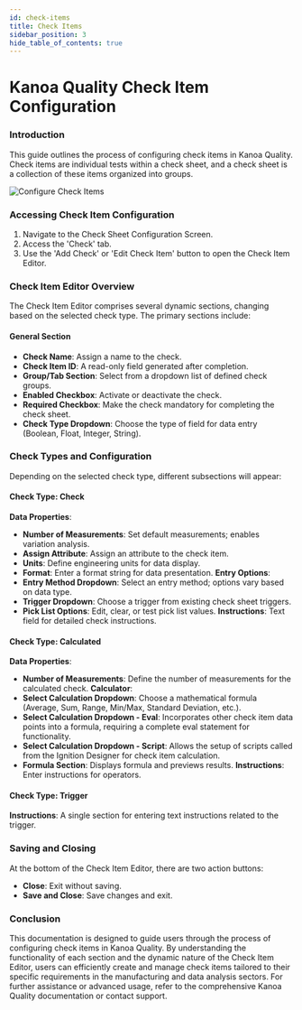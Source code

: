 ```yaml
---
id: check-items
title: Check Items
sidebar_position: 3
hide_table_of_contents: true
---
```

# Kanoa Quality Check Item Configuration

### Introduction
This guide outlines the process of configuring check items in Kanoa Quality. Check items are individual tests within a check sheet, and a check sheet is a collection of these items organized into groups.

![Configure Check Items](/img/quality-config-check-items.png)

### Accessing Check Item Configuration
1. Navigate to the Check Sheet Configuration Screen.
2. Access the 'Check' tab.
3. Use the 'Add Check' or 'Edit Check Item' button to open the Check Item Editor.

### Check Item Editor Overview
The Check Item Editor comprises several dynamic sections, changing based on the selected check type. The primary sections include:

#### General Section
- **Check Name**: Assign a name to the check.
- **Check Item ID**: A read-only field generated after completion.
- **Group/Tab Section**: Select from a dropdown list of defined check groups.
- **Enabled Checkbox**: Activate or deactivate the check.
- **Required Checkbox**: Make the check mandatory for completing the check sheet.
- **Check Type Dropdown**: Choose the type of field for data entry (Boolean, Float, Integer, String).

### Check Types and Configuration
Depending on the selected check type, different subsections will appear:

#### Check Type: Check
**Data Properties**:
  - **Number of Measurements**: Set default measurements; enables variation analysis.
  - **Assign Attribute**: Assign an attribute to the check item.
  - **Units**: Define engineering units for data display.
  - **Format**: Enter a format string for data presentation.
**Entry Options**:
  - **Entry Method Dropdown**: Select an entry method; options vary based on data type.
  - **Trigger Dropdown**: Choose a trigger from existing check sheet triggers.
  - **Pick List Options**: Edit, clear, or test pick list values.
**Instructions**: Text field for detailed check instructions.

#### Check Type: Calculated
**Data Properties**:
  - **Number of Measurements**: Define the number of measurements for the calculated check.
**Calculator**:
  - **Select Calculation Dropdown**: Choose a mathematical formula (Average, Sum, Range, Min/Max, Standard Deviation, etc.).
  - **Select Calculation Dropdown - Eval**: Incorporates other check item data points into a formula, requiring a complete eval statement for functionality.
  - **Select Calculation Dropdown - Script**: Allows the setup of scripts called from the Ignition Designer for check item calculation.
  - **Formula Section**: Displays formula and previews results.
**Instructions**: Enter instructions for operators.

#### Check Type: Trigger
**Instructions**: A single section for entering text instructions related to the trigger.

### Saving and Closing
At the bottom of the Check Item Editor, there are two action buttons:
- **Close**: Exit without saving.
- **Save and Close**: Save changes and exit.

### Conclusion
This documentation is designed to guide users through the process of configuring check items in Kanoa Quality. By understanding the functionality of each section and the dynamic nature of the Check Item Editor, users can efficiently create and manage check items tailored to their specific requirements in the manufacturing and data analysis sectors. For further assistance or advanced usage, refer to the comprehensive Kanoa Quality documentation or contact support.

